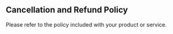 ## Cancellation and Refund Policy

Please refer to the policy included with your product or service. 
